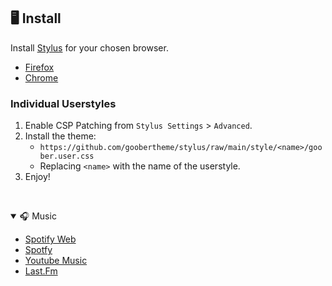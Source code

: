 
## 🖥️ Install

Install [Stylus](https://github.com/openstyles/stylus) for your chosen browser.

- [Firefox](https://addons.mozilla.org/en-GB/firefox/addon/styl-us/)
- [Chrome](https://chrome.google.com/webstore/detail/stylus/clngdbkpkpeebahjckkjfobafhncgmne)

### Individual Userstyles

1. Enable CSP Patching from `Stylus Settings` > `Advanced`.
2. Install the theme:
   - `https://github.com/goobertheme/stylus/raw/main/style/<name>/goober.user.css`
   - Replacing `<name>` with the name of the userstyle.
3. Enjoy!

&nbsp;


<details open>
<summary>🎧 Music</summary>

- [Spotify Web](styles/spotify-web)
- [Spotfy](styles/spotfy)
- [Youtube Music](styles/ytmusic)
- [Last.Fm](styles/lastfm)

</details>